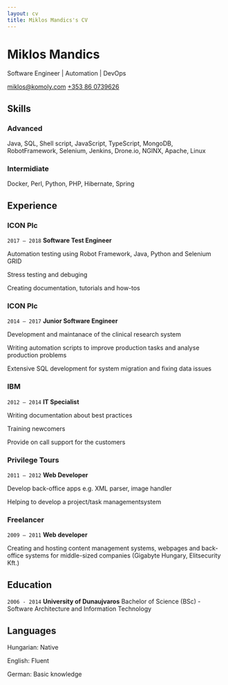 ```yaml
---
layout: cv
title: Miklos Mandics's CV
---
```

# Miklos Mandics
Software Engineer | Automation | DevOps

<div id="webaddress">
<a href="miklos@komoly.com"><i class="fas fa-envelope"></i> miklos@komoly.com</a>
<a href="tel:+353860739626"><i class="fas fa-mobile"></i> +353 86 0739626</a>
</div>

## Skills

### Advanced

Java, SQL, Shell script, JavaScript, TypeScript, MongoDB, RobotFramework, Selenium, Jenkins, Drone.io, NGINX, Apache, Linux

### Intermidiate

Docker, Perl, Python, PHP, Hibernate, Spring

## Experience

### ICON Plc

`2017 – 2018`
**Software Test Engineer**

Automation testing using Robot Framework, Java, Python and Selenium GRID

Stress testing and debuging

Creating documentation, tutorials and how-tos

### ICON Plc

`2014 – 2017`
**Junior Software Engineer**

Development and maintanace of the clinical research system

Writing automation scripts to improve production tasks and analyse production problems

Extensive SQL development for system migration and fixing data issues

### IBM

`2012 – 2014`
**IT Specialist**

Writing documentation about best practices

Training newcomers

Provide on call support for the customers

### Privilege Tours

`2011 – 2012`
**Web Developer**

Develop back-office apps e.g. XML parser, image handler

Helping to develop a project/task managementsystem

### Freelancer

`2009 – 2011`
**Web developer**

Creating and hosting content management systems, webpages and back-office systems for middle-sized companies (Gigabyte Hungary, Elitsecurity Kft.)

## Education

`2006 - 2014`
__University of Dunaujvaros__
Bachelor of Science (BSc) - Software Architecture and Information Technology

## Languages

Hungarian: Native

English: Fluent

German: Basic knowledge


<!-- ### Footer

Last updated: Oct 2019 -->
